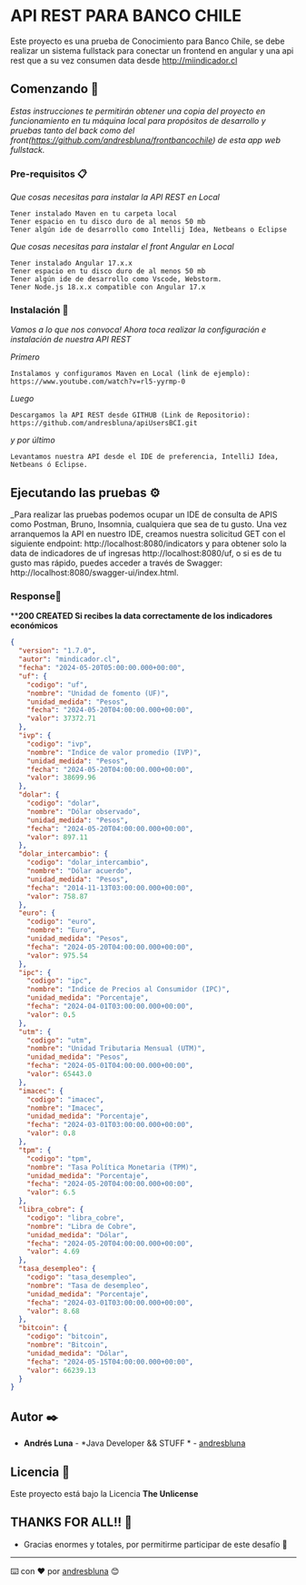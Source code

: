 # API REST PARA BANCO CHILE

Este proyecto es una prueba de Conocimiento para Banco Chile, se debe realizar un sistema fullstack para conectar un frontend en angular y una api rest que a su vez consumen data desde http://miindicador.cl

## Comenzando 🚀

_Estas instrucciones te permitirán obtener una copia del proyecto en funcionamiento en tu máquina local para propósitos de desarrollo y pruebas tanto del back como del front(https://github.com/andresbluna/frontbancochile) de esta app web fullstack._

### Pre-requisitos 📋

_Que cosas necesitas para instalar la API REST en Local_

```
Tener instalado Maven en tu carpeta local
Tener espacio en tu disco duro de al menos 50 mb
Tener algún ide de desarrollo como Intellij Idea, Netbeans o Eclipse

```
_Que cosas necesitas para instalar el front Angular en Local_

```
Tener instalado Angular 17.x.x
Tener espacio en tu disco duro de al menos 50 mb
Tener algún ide de desarrollo como Vscode, Webstorm.
Tener Node.js 18.x.x compatible con Angular 17.x

```

### Instalación 🔧

_Vamos a lo que nos convoca! Ahora toca realizar la configuración e instalación de nuestra API REST_

_Primero_

```
Instalamos y configuramos Maven en Local (link de ejemplo):                                         		 						https://www.youtube.com/watch?v=rl5-yyrmp-0
```

_Luego_

```
Descargamos la API REST desde GITHUB (Link de Repositorio):                                       https://github.com/andresbluna/apiUsersBCI.git
```
_y por último_

```
Levantamos nuestra API desde el IDE de preferencia, IntelliJ Idea, Netbeans ó Eclipse.
```

## Ejecutando las pruebas ⚙️

_Para realizar las pruebas podemos ocupar un IDE de consulta de APIS como Postman, Bruno, Insomnia, cualquiera que sea de tu gusto. Una vez arranquemos la API en nuestro IDE, creamos nuestra solicitud GET con el siguiente endpoint: http://localhost:8080/indicators y para obtener solo la data de indicadores de uf ingresas http://localhost:8080/uf,
o si es de tu gusto mas rápido, puedes acceder a través de Swagger: http://localhost:8080/swagger-ui/index.html.



### Response🔩

****200 CREATED Si recibes la data correctamente de los indicadores económicos**


```json
{
  "version": "1.7.0",
  "autor": "mindicador.cl",
  "fecha": "2024-05-20T05:00:00.000+00:00",
  "uf": {
    "codigo": "uf",
    "nombre": "Unidad de fomento (UF)",
    "unidad_medida": "Pesos",
    "fecha": "2024-05-20T04:00:00.000+00:00",
    "valor": 37372.71
  },
  "ivp": {
    "codigo": "ivp",
    "nombre": "Indice de valor promedio (IVP)",
    "unidad_medida": "Pesos",
    "fecha": "2024-05-20T04:00:00.000+00:00",
    "valor": 38699.96
  },
  "dolar": {
    "codigo": "dolar",
    "nombre": "Dólar observado",
    "unidad_medida": "Pesos",
    "fecha": "2024-05-20T04:00:00.000+00:00",
    "valor": 897.11
  },
  "dolar_intercambio": {
    "codigo": "dolar_intercambio",
    "nombre": "Dólar acuerdo",
    "unidad_medida": "Pesos",
    "fecha": "2014-11-13T03:00:00.000+00:00",
    "valor": 758.87
  },
  "euro": {
    "codigo": "euro",
    "nombre": "Euro",
    "unidad_medida": "Pesos",
    "fecha": "2024-05-20T04:00:00.000+00:00",
    "valor": 975.54
  },
  "ipc": {
    "codigo": "ipc",
    "nombre": "Indice de Precios al Consumidor (IPC)",
    "unidad_medida": "Porcentaje",
    "fecha": "2024-04-01T03:00:00.000+00:00",
    "valor": 0.5
  },
  "utm": {
    "codigo": "utm",
    "nombre": "Unidad Tributaria Mensual (UTM)",
    "unidad_medida": "Pesos",
    "fecha": "2024-05-01T04:00:00.000+00:00",
    "valor": 65443.0
  },
  "imacec": {
    "codigo": "imacec",
    "nombre": "Imacec",
    "unidad_medida": "Porcentaje",
    "fecha": "2024-03-01T03:00:00.000+00:00",
    "valor": 0.8
  },
  "tpm": {
    "codigo": "tpm",
    "nombre": "Tasa Política Monetaria (TPM)",
    "unidad_medida": "Porcentaje",
    "fecha": "2024-05-20T04:00:00.000+00:00",
    "valor": 6.5
  },
  "libra_cobre": {
    "codigo": "libra_cobre",
    "nombre": "Libra de Cobre",
    "unidad_medida": "Dólar",
    "fecha": "2024-05-20T04:00:00.000+00:00",
    "valor": 4.69
  },
  "tasa_desempleo": {
    "codigo": "tasa_desempleo",
    "nombre": "Tasa de desempleo",
    "unidad_medida": "Porcentaje",
    "fecha": "2024-03-01T03:00:00.000+00:00",
    "valor": 8.68
  },
  "bitcoin": {
    "codigo": "bitcoin",
    "nombre": "Bitcoin",
    "unidad_medida": "Dólar",
    "fecha": "2024-05-15T04:00:00.000+00:00",
    "valor": 66239.13
  }
}
```




## Autor ✒️


* **Andrés Luna** - *Java Developer && STUFF * - [andresbluna](https://github.com/andresbluna)

## Licencia 📄

Este proyecto está bajo la Licencia **The Unlicense**

## THANKS FOR ALL!! 🎁

* Gracias enormes y totales, por permitirme participar de este desafío 📢




---
⌨️ con ❤️ por [andresbluna](https://github.com/andresbluna) 😊
